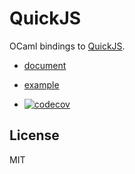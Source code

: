 # QuickJS

OCaml bindings to [QuickJS](https://bellard.org/quickjs/quickjs.html).

- [document](https://dhcmrlchtdj.github.io/ocaml-quickjs/index.html)

- [example](https://github.com/dhcmrlchtdj/ocaml-quickjs/blob/master/test/example.ml)

- [![codecov](https://codecov.io/gh/dhcmrlchtdj/ocaml-quickjs/branch/master/graph/badge.svg)](https://codecov.io/gh/dhcmrlchtdj/ocaml-quickjs)

## License

MIT

